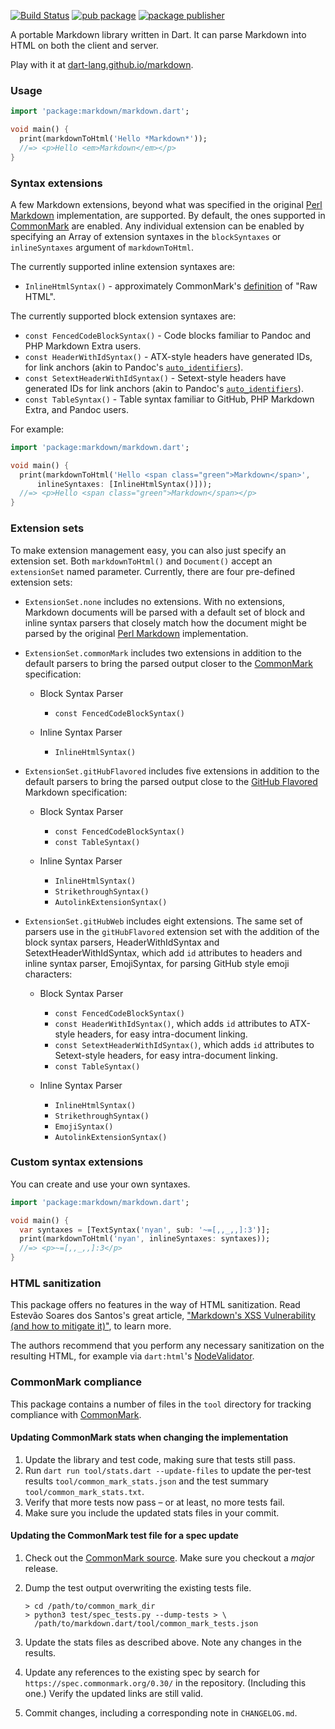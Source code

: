 [![Build Status](https://github.com/dart-lang/tools/actions/workflows/markdown.yaml/badge.svg)](https://github.com/dart-lang/tools/actions/workflows/markdown.yaml)
[![pub package](https://img.shields.io/pub/v/markdown.svg)](https://pub.dev/packages/markdown)
[![package publisher](https://img.shields.io/pub/publisher/markdown.svg)](https://pub.dev/packages/markdown/publisher)

A portable Markdown library written in Dart. It can parse Markdown into
HTML on both the client and server.

Play with it at
[dart-lang.github.io/markdown](https://dart-lang.github.io/markdown).

### Usage

```dart
import 'package:markdown/markdown.dart';

void main() {
  print(markdownToHtml('Hello *Markdown*'));
  //=> <p>Hello <em>Markdown</em></p>
}
```

### Syntax extensions

A few Markdown extensions, beyond what was specified in the original
[Perl Markdown][] implementation, are supported. By default, the ones supported
in [CommonMark] are enabled. Any individual extension can be enabled by
specifying an Array of extension syntaxes in the `blockSyntaxes` or
`inlineSyntaxes` argument of `markdownToHtml`.

The currently supported inline extension syntaxes are:

* `InlineHtmlSyntax()` - approximately CommonMark's
  [definition][commonmark-raw-html] of "Raw HTML".

The currently supported block extension syntaxes are:

* `const FencedCodeBlockSyntax()` - Code blocks familiar to Pandoc and PHP
  Markdown Extra users.
* `const HeaderWithIdSyntax()` - ATX-style headers have generated IDs, for link
  anchors (akin to Pandoc's [`auto_identifiers`][pandoc-auto_identifiers]).
* `const SetextHeaderWithIdSyntax()` - Setext-style headers have generated IDs
  for link anchors (akin to Pandoc's
  [`auto_identifiers`][pandoc-auto_identifiers]).
* `const TableSyntax()` - Table syntax familiar to GitHub, PHP Markdown Extra,
  and Pandoc users.

For example:

```dart
import 'package:markdown/markdown.dart';

void main() {
  print(markdownToHtml('Hello <span class="green">Markdown</span>',
      inlineSyntaxes: [InlineHtmlSyntax()]));
  //=> <p>Hello <span class="green">Markdown</span></p>
}
```

### Extension sets

To make extension management easy, you can also just specify an extension set.
Both `markdownToHtml()` and `Document()` accept an `extensionSet` named
parameter. Currently, there are four pre-defined extension sets:

* `ExtensionSet.none` includes no extensions. With no extensions, Markdown
  documents will be parsed with a default set of block and inline syntax
  parsers that closely match how the document might be parsed by the original
  [Perl Markdown][] implementation.

* `ExtensionSet.commonMark` includes two extensions in addition to the default
  parsers to bring the parsed output closer to the [CommonMark] specification:

  * Block Syntax Parser
    * `const FencedCodeBlockSyntax()`
  
  * Inline Syntax Parser
    * `InlineHtmlSyntax()`

* `ExtensionSet.gitHubFlavored` includes five extensions in addition to the default
  parsers to bring the parsed output close to the [GitHub Flavored] Markdown
  specification: 

  * Block Syntax Parser
    * `const FencedCodeBlockSyntax()`
    * `const TableSyntax()`
  
  * Inline Syntax Parser
    * `InlineHtmlSyntax()`
    * `StrikethroughSyntax()`
    * `AutolinkExtensionSyntax()`

* `ExtensionSet.gitHubWeb` includes eight extensions. The same set of parsers use
   in the `gitHubFlavored` extension set with the addition of the block syntax parsers,
   HeaderWithIdSyntax and SetextHeaderWithIdSyntax, which add `id` attributes to
   headers and inline syntax parser, EmojiSyntax, for parsing GitHub style emoji
   characters:

  * Block Syntax Parser
    * `const FencedCodeBlockSyntax()`
    * `const HeaderWithIdSyntax()`, which adds `id` attributes to ATX-style
      headers, for easy intra-document linking.
    * `const SetextHeaderWithIdSyntax()`, which adds `id` attributes to
      Setext-style headers, for easy intra-document linking.
    * `const TableSyntax()`
  
  * Inline Syntax Parser
    * `InlineHtmlSyntax()`
    * `StrikethroughSyntax()`
    * `EmojiSyntax()`
    * `AutolinkExtensionSyntax()`

### Custom syntax extensions

You can create and use your own syntaxes.

```dart
import 'package:markdown/markdown.dart';

void main() {
  var syntaxes = [TextSyntax('nyan', sub: '~=[,,_,,]:3')];
  print(markdownToHtml('nyan', inlineSyntaxes: syntaxes));
  //=> <p>~=[,,_,,]:3</p>
}
```

### HTML sanitization

This package offers no features in the way of HTML sanitization. Read Estevão
Soares dos Santos's great article, ["Markdown's XSS Vulnerability (and how to
mitigate it)"], to learn more.

The authors recommend that you perform any necessary sanitization on the
resulting HTML, for example via `dart:html`'s [NodeValidator].

### CommonMark compliance

This package contains a number of files in the `tool` directory for tracking
compliance with [CommonMark].

#### Updating CommonMark stats when changing the implementation

 1. Update the library and test code, making sure that tests still pass.
 2. Run `dart run tool/stats.dart --update-files` to update the
    per-test results `tool/common_mark_stats.json` and the test summary
    `tool/common_mark_stats.txt`.
 3. Verify that more tests now pass – or at least, no more tests fail.
 4. Make sure you include the updated stats files in your commit.

#### Updating the CommonMark test file for a spec update

 1. Check out the [CommonMark source]. Make sure you checkout a *major* release.
 2. Dump the test output overwriting the existing tests file.

    ```console
    > cd /path/to/common_mark_dir
    > python3 test/spec_tests.py --dump-tests > \
      /path/to/markdown.dart/tool/common_mark_tests.json
    ```

 3. Update the stats files as described above. Note any changes in the results.
 4. Update any references to the existing spec by search for
    `https://spec.commonmark.org/0.30/` in the repository. (Including this one.)
    Verify the updated links are still valid.
 5. Commit changes, including a corresponding note in `CHANGELOG.md`.

[Perl Markdown]: https://daringfireball.net/projects/markdown/
[CommonMark]: https://commonmark.org/
[commonMark-raw-html]: https://spec.commonmark.org/0.30/#raw-html
[CommonMark source]: https://github.com/commonmark/commonmark-spec
[GitHub Flavored]: https://github.github.io/gfm/
[pandoc-auto_identifiers]: https://pandoc.org/MANUAL.html#extension-auto_identifiers
["Markdown's XSS Vulnerability (and how to mitigate it)"]: https://github.com/showdownjs/showdown/wiki/Markdown%27s-XSS-Vulnerability-(and-how-to-mitigate-it)
[NodeValidator]: https://api.dart.dev/stable/dart-html/NodeValidator-class.html
